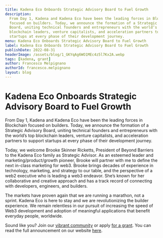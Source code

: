 ```yaml
---
title: Kadena Eco Onboards Strategic Advisory Board to Fuel Growth
description:
  From Day 1, Kadena and Kadena Eco have been the leading forces in Blockchain
  focused on builders. Today, we announce the formation of a Strategic Advisory
  Board, uniting technical founders and entrepreneurs with the world’s top
  blockchain leaders, venture capitalists, and acceleration partners to support
  startups at every phase of their development journey.
menu: Kadena Eco Onboards Strategic Advisory Board to Fuel Growth
label: Kadena Eco Onboards Strategic Advisory Board to Fuel Growth
publishDate: 2022-08-31
headerImage: /assets/blog/1_GKYqAg6WO1MEc4z5l7Kx2A.webp
tags: [kadena, grant]
author: Francesco Melpignano
authorId: francesco.melpignano
layout: blog
---
```


# Kadena Eco Onboards Strategic Advisory Board to Fuel Growth

From Day 1, Kadena and Kadena Eco have been the leading forces in Blockchain
focused on builders. Today, we announce the formation of a Strategic Advisory
Board, uniting technical founders and entrepreneurs with the world’s top
blockchain leaders, venture capitalists, and acceleration partners to support
startups at every phase of their development journey.

Today, we welcome Brooke Skinner Ricketts, President of Beyond Barriers to the
Kadena Eco family as Strategic Advisor. As an esteemed leader and
marketing/product/growth pioneer, Brooke will partner with me to define the next
in-class marketing for web3. Brooke brings decades of experience in technology,
marketing, and strategy to our table, and the perspective of a web2 executive
who is leading a web3 endeavor. She’s known for her collaborative and creative
approach and has a track record of connecting with developers, engineers, and
builders.

The markets have proven again that we are running a marathon, not a sprint.
Kadena Eco is here to stay and we are revolutionizing the builder experience. We
remain relentless in our pursuit of increasing the speed of Web3 development and
adoption of meaningful applications that benefit everyday people, worldwide.

Sound like you? Join our [vibrant community](https://kadena.io/community/) or
apply [for a grant](https://kadena.io/grants/). You can read the full
announcement on our website
[here](https://kadena.io/articles/kadena-eco-strategic-advisory-board/).
